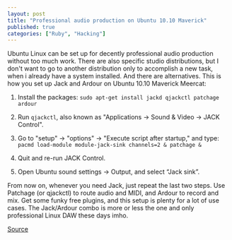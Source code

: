 ```yaml
---
layout: post
title: "Professional audio production on Ubuntu 10.10 Maverick"
published: true
categories: ["Ruby", "Hacking"]
---
```


Ubuntu Linux can be set up for decently professional audio production without too much work. There are also specific studio distributions, but I don't want to go to another distribution only to accomplish a new task, when i already have a system installed. And there are alternatives. This is how you set up Jack and Ardour on Ubuntu 10.10 Maverick Meercat:

1. Install the packages: `sudo apt-get install jackd qjackctl patchage ardour`

2. Run `qjackctl`, also known as "Applications -> Sound & Video -> JACK Control".

3. Go to "setup" -> "options" -> "Execute script after startup," and type: `pacmd load-module module-jack-sink channels=2 & patchage &`

4. Quit and re-run JACK Control.

5. Open Ubuntu sound settings -> Output, and select “Jack sink”.

From now on, whenever you need Jack, just repeat the last two steps. Use Patchage (or qjackctl) to route audio and MIDI, and Ardour to record and mix. Get some funky free plugins, and this setup is plenty for a lot of use cases. The Jack/Ardour combo is more or less the one and only professional Linux DAW these days imho.

[Source](http://ubuntuforums.org/showthread.php?t=1640172)
